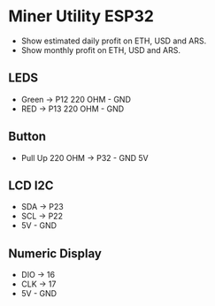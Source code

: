 # Miner Utility ESP32

- Show estimated daily profit on ETH, USD and ARS.
- Show monthly profit on ETH, USD and ARS.

## LEDS
  - Green &rarr; P12 220 OHM - GND
  - RED &rarr; P13 220 OHM - GND

## Button
  - Pull Up 220 OHM &rarr; P32 - GND 5V

## LCD I2C
  - SDA &rarr; P23
  - SCL &rarr; P22
  - 5V - GND

## Numeric Display
  - DIO &rarr; 16
  - CLK &rarr; 17
  - 5V - GND